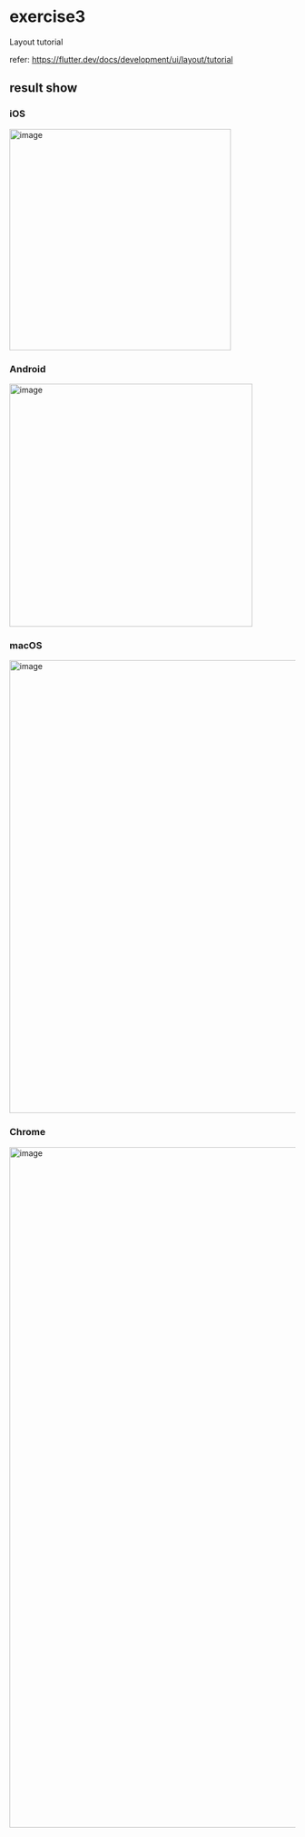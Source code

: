 # exercise3

Layout tutorial

refer: https://flutter.dev/docs/development/ui/layout/tutorial

## result show

### iOS
<img width="390" alt="image" src="https://github.com/lydiavitani1994/INFO6350_002138509_YumengHuang/assets/113256029/36b0fea2-9636-41f0-93b6-f1df30156c5d">


### Android
<img width="428" alt="image" src="https://github.com/lydiavitani1994/INFO6350_002138509_YumengHuang/assets/113256029/526c1ab5-7954-4fbf-90f3-f443dda367d2">


### macOS
<img width="798" alt="image" src="https://github.com/lydiavitani1994/INFO6350_002138509_YumengHuang/assets/113256029/68b7512d-a643-4335-ba94-0b3998af97bd">


### Chrome
<img width="1199" alt="image" src="https://github.com/lydiavitani1994/INFO6350_002138509_YumengHuang/assets/113256029/fa5c4c37-32c2-4fa1-9f43-cba3bf041e75">


